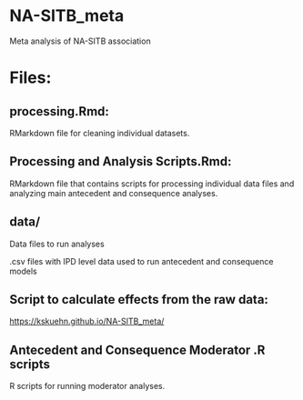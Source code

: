 # NA-SITB_meta
Meta analysis of NA-SITB association

# Files:

## processing.Rmd: 
RMarkdown file for cleaning individual datasets.  

## Processing and Analysis Scripts.Rmd:
RMarkdown file that contains scripts for processing individual data files and analyzing main antecedent and consequence analyses. 

## data/ 
Data files to run analyses

.csv files with IPD level data used to run antecedent and consequence models 

## Script to calculate effects from the raw data: 
https://kskuehn.github.io/NA-SITB_meta/

## Antecedent and Consequence Moderator .R scripts
R scripts for running moderator analyses. 
 
